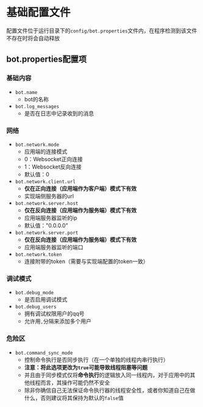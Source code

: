# 基础配置文件

配置文件位于运行目录下的`config/bot.properties`文件内，在程序检测到该文件不存在时将会自动释放

## bot.properties配置项

### 基础内容
- `bot.name` 
  - bot的名称
- `bot.log_messages` 
  - 是否在日志中记录收到的消息


### 网络
- `bot.network.mode`
  - 应用端的连接模式
  - 0：Websocket正向连接
  - 1：Websocket反向连接
  - 默认值：0
- `bot.network.client.url` 
  - **仅在正向连接（应用端作为客户端）模式下有效**
  - 实现端侧服务器的url
- `bot.network.server.host`
  - **仅在反向连接（应用端作为服务端）模式下有效**
  - 应用端服务器监听的ip
  - 默认值："0.0.0.0"
- `bot.network.server.port`
  - **仅在反向连接（应用端作为服务端）模式下有效**
  - 应用端服务器监听的端口
- `bot.network.token` 
  - 连接附带的token（需要与实现端配置的token一致）

### 调试模式
- `bot.debug_mode` 
  - 是否启用调试模式
- `bot.debug_users` 
  - 拥有调试权限用户的qq号
  - 允许用`,`分隔来添加多个用户

### 危险区
- `bot.command_sync_mode` 
  - 控制命令执行是否同步执行（在一个单独的线程内串行执行）
  - **注意：将此选项更改为`true`可能导致线程阻塞等问题**
  - 并且由于同步模式仅将**命令执行**的逻辑放入同一线程内，对于应用中的其他线程而言，其操作可能仍然不安全
  - 除非你确信自己无法保证命令执行器的线程安全性，或者你知道自己在做什么，否则建议将其保持为默认的`false`值